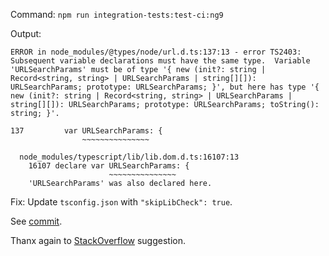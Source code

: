 Command: `npm run integration-tests:test-ci:ng9`

Output:
```
ERROR in node_modules/@types/node/url.d.ts:137:13 - error TS2403: Subsequent variable declarations must have the same type.  Variable 'URLSearchParams' must be of type '{ new (init?: string | Record<string, string> | URLSearchParams | string[][]): URLSearchParams; prototype: URLSearchParams; }', but here has type '{ new (init?: string | Record<string, string> | URLSearchParams | 
string[][]): URLSearchParams; prototype: URLSearchParams; toString(): string; }'.

137         var URLSearchParams: {
                ~~~~~~~~~~~~~~~

  node_modules/typescript/lib/lib.dom.d.ts:16107:13
    16107 declare var URLSearchParams: {
                      ~~~~~~~~~~~~~~~
    'URLSearchParams' was also declared here.
```

Fix: Update `tsconfig.json` with `"skipLibCheck": true`.

See [commit](https://github.com/rpbeukes/angular-typesafe-reactive-forms-helper/commit/faac42284a48cd69c64a403ec7a5cf2c1e76f8d5).

Thanx again to [StackOverflow](https://stackoverflow.com/questions/57331779/typescript-duplicate-identifier-iteratorresult#answer-60090933) suggestion.



